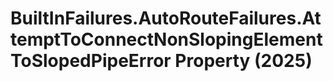 # BuiltInFailures.AutoRouteFailures.AttemptToConnectNonSlopingElementToSlopedPipeError Property (2025)

﻿